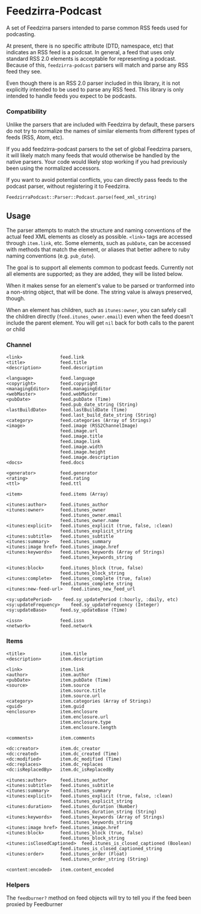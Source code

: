 # Feedzirra-Podcast

A set of Feedzirra parsers intended to parse common RSS feeds used for podcasting.

At present, there is no specific attribute (DTD, namespace, etc) that indicates an RSS feed is a podcsat. In general, a feed that uses only standard RSS 2.0 elements is acceptable for representing a podcast. Because of this, `feedzirra-podcast` parsers will match and parse any RSS feed they see.

Even though there is an RSS 2.0 parser included in this library, it is not explicitly intended to be used to parse any RSS feed. This library is only intended to handle feeds you expect to be podcasts.

### Compatibility

Unlike the parsers that are included with Feedzirra by default, these parsers do not try to normalize the names of similar elements from different types of feeds (RSS, Atom, etc).

If you add feedzirra-podcast parsers to the set of global Feedzirra parsers, it will likely match many feeds that would otherwise be handled by the native parsers. Your code would likely stop working if you had previously been using the normalized accessors.

If you want to avoid potential conflicts, you can directly pass feeds to the podcast parser, without registering it to Feedzirra.

	FeedzirraPodcast::Parser::Podcast.parse(feed_xml_string)

## Usage

The parser attempts to match the structure and naming conventions of the actual feed XML elements as closely as possible. `<link>` tags are accessed through `item.link`, etc. Some elements, such as `pubDate`, can be accessed with methods that match the element, or aliases that better adhere to ruby naming conventions (e.g. `pub_date`).

The goal is to support all elements common to podcast feeds. Currently not all elements are supported; as they are added, they will be listed below.

When it makes sense for an element's value to be parsed or tranformed into a non-string object, that will be done. The string value is always preserved, though.

When an element has children, such as `itunes:owner`, you can safely call the children directly (`feed.itunes_owner.email`) even when the feed doesn't include the parent element. You will get `nil` back for both calls to the parent or child

### Channel

	<link>				feed.link
	<title>				feed.title
	<description>		feed.description

	<language>			feed.language
	<copyright>			feed.copyright
	<managingEditor>	feed.managingEditor
	<webMaster>			feed.webMaster
	<pubDate>			feed.pubDate (Time)
						feed.pub_date_string (String)
	<lastBuildDate>		feed.lastBuildDate (Time)
						feed.last_build_date_string (String)
	<category>			feed.categories (Array of Strings)
	<image>				feed.image (RSS2ChannelImage)
						feed.image.url
						feed.image.title
						feed.image.link
						feed.image.width
						feed.image.height
						feed.image.description
	<docs>				feed.docs

	<generator>			feed.generator
	<rating>			feed.rating
	<ttl>				feed.ttl

	<item>				feed.items (Array)

	<itunes:author>		feed.itunes_author
	<itunes:owner>		feed.itunes_owner
						feed.itunes_owner.email
						feed.itunes_owner.name
	<itunes:explicit> 	feed.itunes_explicit (true, false, :clean)
						feed.itunes_explicit_string
	<itunes:subtitle> 	feed.itunes_subtitle
	<itunes:summary> 	feed.itunes_summary
	<itunes:image href>	feed.itunes_image.href
	<itunes:keywords> 	feed.itunes_keywords (Array of Strings)
						feed.itunes_keywords_string

	<itunes:block>	 	feed.itunes_block (true, false)
						feed.itunes_block_string
	<itunes:complete> 	feed.itunes_complete (true, false)
						feed.itunes_complete_string
	<itunes:new-feed-url>	feed.itunes_new_feed_url
	
	<sy:updatePeriod>	 feed.sy_updatePeriod (:hourly, :daily, etc)
	<sy:updateFrequency>	feed.sy_updateFrequency (Integer)
	<sy:updateBase>		feed.sy_updateBase (Time)

	<issn>				feed.issn
	<network>			feed.network

### Items

	<title>				item.title
	<description>		item.description

	<link>				item.link
	<author>			item.author
	<pubDate>			item.pubDate (Time)
	<source>			item.source
						item.source.title
						item.source.url
	<category>			item.categories (Array of Strings)
	<guid>				item.guid
	<enclosure>			item.enclosure
						item.enclosure.url
						item.enclosure.type
						item.enclosure.length

	<comments>			item.comments
	
	<dc:creator>		item.dc_creator
	<dc:created>		item.dc_created (Time)
	<dc:modified>		item.dc_modified (Time)
	<dc:replaces>		item.dc_replaces
	<dc:isReplacedBy>	item.dc_isReplacedBy
	
	<itunes:author>		feed.itunes_author
	<itunes:subtitle> 	feed.itunes_subtitle
	<itunes:summary> 	feed.itunes_summary
	<itunes:explicit> 	feed.itunes_explicit (true, false, :clean)
						feed.itunes_explicit_string
	<itunes:duration>	feed.itunes_duration (Number)
						feed.itunes_duration_string (String)
	<itunes:keywords> 	feed.itunes_keywords (Array of Strings)
						feed.itunes_keywords_string
	<itunes:image href>	feed.itunes_image.href
	<itunes:block>	 	feed.itunes_block (true, false)
						feed.itunes_block_string
	<itunes:isClosedCaptioned>	feed.itunes_is_closed_captioned (Boolean)
						feed.itunes_is_closed_captioned_string
	<itunes:order>		feed.itunes_order (Float)
						feed.itunes_order_string (String)
	
	<content:encoded>	item.content_encoded	

### Helpers

The `feedburner?` method on feed objects will try to tell you if the feed been proxied by Feedburner

